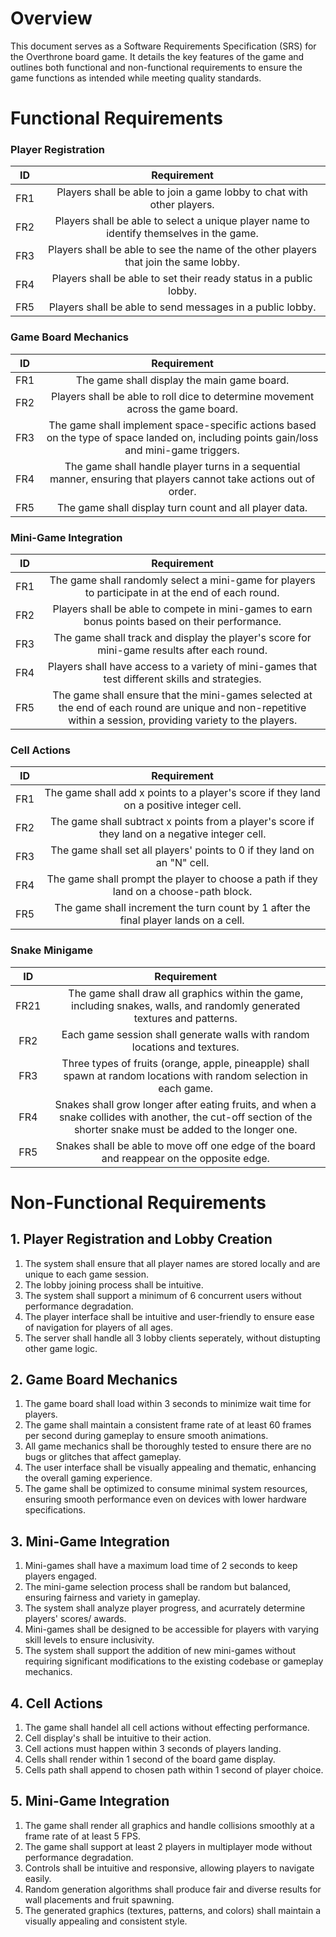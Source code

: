 # Overview
This document serves as a Software Requirements Specification (SRS) for the Overthrone board game. It details the key features of the game and outlines both functional and non-functional requirements to ensure the game functions as intended while meeting quality standards.

# Functional Requirements

### Player Registration  
| ID  | Requirement                                                                                  |  
| :--:| :-------------------------------------------------------------------------------------------:|  
| FR1 | Players shall be able to join a game lobby to chat with other players.                       |  
| FR2 | Players shall be able to select a unique player name to identify themselves in the game.     |  
| FR3 | Players shall be able to see the name of the other players that join the same lobby.         |  
| FR4 | Players shall be able to set their ready status in a public lobby.                           |  
| FR5 | Players shall be able to send messages in a public lobby.                                    |  

### Game Board Mechanics  
| ID  | Requirement                                                                                  |  
| :--:| :-------------------------------------------------------------------------------------------:|  
| FR1 | The game shall display the main game board.                                                  |  
| FR2 | Players shall be able to roll dice to determine movement across the game board.              |  
| FR3 | The game shall implement space-specific actions based on the type of space landed on, including points gain/loss and mini-game triggers. |  
| FR4 | The game shall handle player turns in a sequential manner, ensuring that players cannot take actions out of order. |  
| FR5 | The game shall display turn count and all player data.                                      |  

### Mini-Game Integration  
| ID  | Requirement                                                                                  |  
| :--:| :-------------------------------------------------------------------------------------------:|  
| FR1 | The game shall randomly select a mini-game for players to participate in at the end of each round. |  
| FR2 | Players shall be able to compete in mini-games to earn bonus points based on their performance. |  
| FR3 | The game shall track and display the player's score for mini-game results after each round. |  
| FR4 | Players shall have access to a variety of mini-games that test different skills and strategies. |  
| FR5 | The game shall ensure that the mini-games selected at the end of each round are unique and non-repetitive within a session, providing variety to the players. |  

### Cell Actions  
| ID  | Requirement                                                                                  |  
| :--:| :-------------------------------------------------------------------------------------------:|  
| FR1 | The game shall add x points to a player's score if they land on a positive integer cell.    |  
| FR2 | The game shall subtract x points from a player's score if they land on a negative integer cell. |  
| FR3 | The game shall set all players' points to 0 if they land on an "N" cell.                    |  
| FR4 | The game shall prompt the player to choose a path if they land on a choose-path block.      |  
| FR5 | The game shall increment the turn count by 1 after the final player lands on a cell.        |  

### Snake Minigame  
| ID  | Requirement                                                                                  |  
| :--:| :-------------------------------------------------------------------------------------------:|  
| FR21 | The game shall draw all graphics within the game, including snakes, walls, and randomly generated textures and patterns. |  
| FR2 | Each game session shall generate walls with random locations and textures.                  |  
| FR3 | Three types of fruits (orange, apple, pineapple) shall spawn at random locations with random selection in each game. |  
| FR4 | Snakes shall grow longer after eating fruits, and when a snake collides with another, the cut-off section of the shorter snake must be added to the longer one. |  
| FR5 | Snakes shall be able to move off one edge of the board and reappear on the opposite edge.   |  


# Non-Functional Requirements

## 1. Player Registration and Lobby Creation
1. The system shall ensure that all player names are stored locally and are unique to each game session.
2. The lobby joining process shall be intuitive.
3. The system shall support a minimum of 6 concurrent users without performance degradation.
4. The player interface shall be intuitive and user-friendly to ensure ease of navigation for players of all ages.
5. The server shall handle all 3 lobby clients seperately, without distupting other game logic. 

## 2. Game Board Mechanics
1. The game board shall load within 3 seconds to minimize wait time for players.
2. The game shall maintain a consistent frame rate of at least 60 frames per second during gameplay to ensure smooth animations.
3. All game mechanics shall be thoroughly tested to ensure there are no bugs or glitches that affect gameplay.
4. The user interface shall be visually appealing and thematic, enhancing the overall gaming experience.
5. The game shall be optimized to consume minimal system resources, ensuring smooth performance even on devices with lower hardware specifications.

## 3. Mini-Game Integration
1. Mini-games shall have a maximum load time of 2 seconds to keep players engaged.
2. The mini-game selection process shall be random but balanced, ensuring fairness and variety in gameplay.
3. The system shall analyze player progress, and acurrately determine players' scores/ awards.
4. Mini-games shall be designed to be accessible for players with varying skill levels to ensure inclusivity.
5. The system shall support the addition of new mini-games without requiring significant modifications to the existing codebase or gameplay mechanics.
   
## 4. Cell Actions
1. The game shall handel all cell actions without effecting performance.
2. Cell display's shall be intuitive to their action.
3. Cell actions must happen within 3 seconds of players landing.
4. Cells shall render within 1 second of the board game display.
5. Cells path shall append to chosen path within 1 second of player choice.

## 5. Mini-Game Integration
1. The game shall render all graphics and handle collisions smoothly at a frame rate of at least 5 FPS.
2. The game shall support at least 2 players in multiplayer mode without performance degradation.
3. Controls shall be intuitive and responsive, allowing players to navigate easily.
4. Random generation algorithms shall produce fair and diverse results for wall placements and fruit spawning.
5. The generated graphics (textures, patterns, and colors) shall maintain a visually appealing and consistent style.
